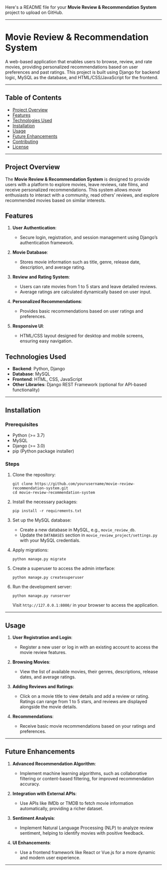 Here's a README file for your **Movie Review & Recommendation System** project to upload on GitHub.

---

# Movie Review & Recommendation System

A web-based application that enables users to browse, review, and rate movies, providing personalized recommendations based on user preferences and past ratings. This project is built using Django for backend logic, MySQL as the database, and HTML/CSS/JavaScript for the frontend.

---

## Table of Contents
- [Project Overview](#project-overview)
- [Features](#features)
- [Technologies Used](#technologies-used)
- [Installation](#installation)
- [Usage](#usage)
- [Future Enhancements](#future-enhancements)
- [Contributing](#contributing)
- [License](#license)

---

## Project Overview

The **Movie Review & Recommendation System** is designed to provide users with a platform to explore movies, leave reviews, rate films, and receive personalized recommendations. This system allows movie enthusiasts to interact with a community, read others’ reviews, and explore recommended movies based on similar interests.

## Features

1. **User Authentication**: 
   - Secure login, registration, and session management using Django’s authentication framework.

2. **Movie Database**:
   - Stores movie information such as title, genre, release date, description, and average rating.

3. **Review and Rating System**:
   - Users can rate movies from 1 to 5 stars and leave detailed reviews.
   - Average ratings are calculated dynamically based on user input.

4. **Personalized Recommendations**:
   - Provides basic recommendations based on user ratings and preferences.

5. **Responsive UI**:
   - HTML/CSS layout designed for desktop and mobile screens, ensuring easy navigation.

## Technologies Used

- **Backend**: Python, Django
- **Database**: MySQL
- **Frontend**: HTML, CSS, JavaScript
- **Other Libraries**: Django REST Framework (optional for API-based functionality)

---

## Installation

### Prerequisites
- Python (>= 3.7)
- MySQL
- Django (>= 3.0)
- pip (Python package installer)

### Steps
1. Clone the repository:
   ```
   git clone https://github.com/yourusername/movie-review-recommendation-system.git
   cd movie-review-recommendation-system
   ```

2. Install the necessary packages:
   ```
   pip install -r requirements.txt
   ```

3. Set up the MySQL database:
   - Create a new database in MySQL, e.g., `movie_review_db`.
   - Update the `DATABASES` section in `movie_review_project/settings.py` with your MySQL credentials.

4. Apply migrations:
   ```
   python manage.py migrate
   ```

5. Create a superuser to access the admin interface:
   ```
   python manage.py createsuperuser
   ```

6. Run the development server:
   ```
   python manage.py runserver
   ```

   Visit `http://127.0.0.1:8000/` in your browser to access the application.

---

## Usage

1. **User Registration and Login**:
   - Register a new user or log in with an existing account to access the movie review features.

2. **Browsing Movies**:
   - View the list of available movies, their genres, descriptions, release dates, and average ratings.

3. **Adding Reviews and Ratings**:
   - Click on a movie title to view details and add a review or rating. Ratings can range from 1 to 5 stars, and reviews are displayed alongside the movie details.

4. **Recommendations**:
   - Receive basic movie recommendations based on your ratings and preferences.

---

## Future Enhancements

1. **Advanced Recommendation Algorithm**:
   - Implement machine learning algorithms, such as collaborative filtering or content-based filtering, for improved recommendation accuracy.

2. **Integration with External APIs**:
   - Use APIs like IMDb or TMDB to fetch movie information automatically, providing a richer dataset.

3. **Sentiment Analysis**:
   - Implement Natural Language Processing (NLP) to analyze review sentiment, helping to identify movies with positive feedback.

4. **UI Enhancements**:
   - Use a frontend framework like React or Vue.js for a more dynamic and modern user experience.

---
